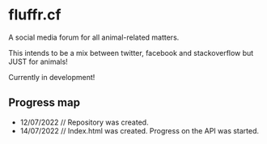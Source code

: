 # fluffr.cf

A social media forum for all animal-related matters.

This intends to be a mix between twitter, facebook and stackoverflow but JUST for animals!

Currently in development! 

## Progress map
 - 12/07/2022 // Repository was created.
 - 14/07/2022 // Index.html was created. Progress on the API was started.
